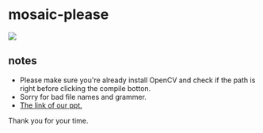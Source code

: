 # mosaic-please
![](https://i.imgur.com/oz6OeWY.png)
## notes
* Please make sure you're already install OpenCV and check if the path is right before clicking the compile botton.
* Sorry for bad file names and grammer.
* [The link of our ppt.](https://docs.google.com/presentation/d/1WqPV0X3F_nOcJbgpMQ5lIorByA748HOeAnOkv8n7Ls4/edit?usp=sharing)

Thank you for your time.
